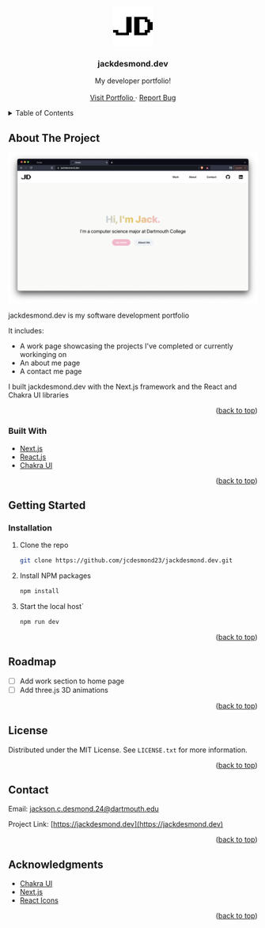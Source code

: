 <div id="top"></div>
<!-- PROJECT LOGO -->
<br />
<div align="center">
  <a href="https://github.com/othneildrew/Best-README-Template">
    <img src="public/logo-white.png" alt="Logo" width="80" height="80">
  </a>

  <h3 align="center">jackdesmond.dev</h3>

  <p align="center">
    My developer portfolio!
    <br />
    <br />
    <a href="https://jackdesmond.dev">Visit Portfolio </a>
    ·
    <a href="https://github.com/jcdesmond23/jackdesmond.dev/issues">Report Bug</a>
  </p>
</div>



<!-- TABLE OF CONTENTS -->
<details>
  <summary>Table of Contents</summary>
  <ol>
    <li>
      <a href="#about-the-project">About The Project</a>
      <ul>
        <li><a href="#built-with">Built With</a></li>
      </ul>
    </li>
    <li>
      <a href="#getting-started">Getting Started</a>
      <ul>
        <li><a href="#installation">Installation</a></li>
      </ul>
    </li>
    <li><a href="#roadmap">Roadmap</a></li>
    <li><a href="#license">License</a></li>
    <li><a href="#contact">Contact</a></li>
    <li><a href="#acknowledgments">Acknowledgments</a></li>
  </ol>
</details>



<!-- ABOUT THE PROJECT -->
## About The Project

<img src="public/Screenshot.png" alt="screenshot">

jackdesmond.dev is my software development portfolio

It includes:
* A work page showcasing the projects I've completed or currently workinging on
* An about me page
* A contact me page

I built jackdesmond.dev with the Next.js framework and the React and Chakra UI libraries

<p align="right">(<a href="#top">back to top</a>)</p>



### Built With

* [Next.js](https://nextjs.org/)
* [React.js](https://reactjs.org/)
* [Chakra UI](https://chakra-ui.com)

<p align="right">(<a href="#top">back to top</a>)</p>



<!-- GETTING STARTED -->
## Getting Started

### Installation

1. Clone the repo
   ```sh
   git clone https://github.com/jcdesmond23/jackdesmond.dev.git
   ```
2. Install NPM packages
   ```sh
   npm install
   ```
3. Start the local host`
   ```sh
   npm run dev
   ```

<p align="right">(<a href="#top">back to top</a>)</p>



<!-- ROADMAP -->
## Roadmap

- [ ] Add work section to home page
- [ ] Add three.js 3D animations

<p align="right">(<a href="#top">back to top</a>)</p>



<!-- LICENSE -->
## License

Distributed under the MIT License. See `LICENSE.txt` for more information.

<p align="right">(<a href="#top">back to top</a>)</p>



<!-- CONTACT -->
## Contact

Email: jackson.c.desmond.24@dartmouth.edu

Project Link: [https://jackdesmond.dev](https://jackdesmond.dev)

<p align="right">(<a href="#top">back to top</a>)</p>



<!-- ACKNOWLEDGMENTS -->
## Acknowledgments

* [Chakra UI](https://chakra-ui.com)
* [Next.js](https://nextjs.org/)
* [React Icons](https://react-icons.github.io/react-icons/search)

<p align="right">(<a href="#top">back to top</a>)</p>

